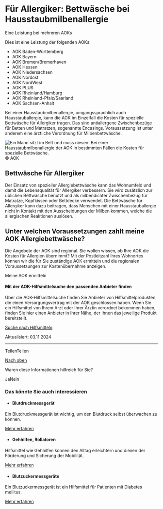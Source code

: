 # Für Allergiker: Bettwäsche bei Hausstaubmilbenallergie

Eine Leistung bei mehreren AOKs

Dies ist eine Leistung der folgenden AOKs:

- AOK Baden-Württemberg
- AOK Bayern
- AOK Bremen/Bremerhaven
- AOK Hessen
- AOK Niedersachsen
- AOK Nordost
- AOK NordWest
- AOK PLUS
- AOK Rheinland/Hamburg
- AOK Rheinland-Pfalz/Saarland
- AOK Sachsen-Anhalt

Bei einer Hausstaubmilbenallergie, umgangssprachlich auch Hausstauballergie, kann die AOK im Einzelfall die Kosten für spezielle Bettwäsche für Allergiker tragen. Das sind antiallergene Zwischenbezüge für Betten und Matratzen, sogenannte Encasings. Voraussetzung ist unter anderem eine ärztliche Verordnung für Milbenbettwäsche.

![Ein Mann sitzt im Bett und muss niesen. Bei einer Hausstaubmilbenallergie der AOK in bestimmten Fällen die Kosten für spezielle Bettwäsche. ](https://www.aok.de/pk/magazin/cms/fileadmin/_processed_/b/7/csm_allergiebettwaesche_410cab49d6.jpg.webp)© AOK

## Bettwäsche für Allergiker

Der Einsatz von spezieller Allergiebettwäsche kann das Wohnumfeld und damit die Lebensqualität für Allergiker verbessern. Sie wird zusätzlich zur üblichen Bettwäsche benutzt und als milbendichter Zwischenbezug für Matratze, Kopfkissen oder Bettdecke verwendet. Die Bettwäsche für Allergiker kann dazu beitragen, dass Menschen mit einer Hausstauballergie nicht in Kontakt mit den Ausscheidungen der Milben kommen, welche die allergischen Reaktionen auslösen.

## Unter welchen Voraussetzungen zahlt meine AOK Allergiebettwäsche?

Die Angebote der AOK sind regional. Sie wollen wissen, ob Ihre AOK die Kosten für Allergien übernimmt? Mit der Postleitzahl Ihres Wohnortes können wir die für Sie zuständige AOK ermitteln und die regionalen Voraussetzungen zur Kostenübernahme anzeigen.

Meine AOK ermitteln

#### Mit der AOK-Hilfsmittelsuche den passenden Anbieter finden

Über die AOK-Hilfsmittelsuche finden Sie Anbieter von Hilfsmittelprodukten, die einen Versorgungsvertrag mit der AOK geschlossen haben. Wenn Sie ein Hilfsmittel von Ihrem Arzt oder Ihrer Ärztin verordnet bekommen haben, finden Sie hier einen Anbieter in Ihrer Nähe, der Ihnen das jeweilige Produkt bereitstellt.

[Suche nach Hilfsmitteln](https://www.aok.de/pk/hilfsmittelsuche/)

Aktualisiert: 03.11.2024

* * *

TeilenTeilen

[Nach oben](https://www.aok.de/pk/leistungen/hilfsmittel/allergiebettwaesche/#main-content)

Waren diese Informationen hilfreich für Sie?

JaNein

### Das könnte Sie auch interessieren

- #### Blutdruckmessgerät







Ein Blutdruckmessgerät ist wichtig, um den Blutdruck selbst überwachen zu können.



[Mehr erfahren](https://www.aok.de/pk/leistungen/hilfsmittel/blutdruckmessgeraet/)

- #### Gehhilfen, Rollatoren







Hilfsmittel wie Gehhilfen können den Alltag erleichtern und dienen der Förderung und Sicherung der Mobilität.



[Mehr erfahren](https://www.aok.de/pk/leistungen/hilfsmittel/gehhilfen-und-rollatoren/)

- #### Blutzuckermessgeräte







Ein Blutzuckermessgerät ist ein Hilfsmittel für Patienten mit Diabetes mellitus.



[Mehr erfahren](https://www.aok.de/pk/leistungen/hilfsmittel/blutzuckermessgeraete/)
